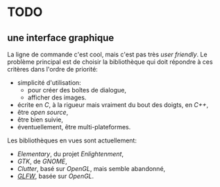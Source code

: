 # TODO

## une interface graphique

La ligne de commande c'est cool, mais c'est pas très _user friendly_. Le problème principal est de choisir la bibliothèque qui doit répondre à ces critères dans l'ordre de priorité:

- simplicité d'utilisation:
  - pour créer des boîtes de dialogue,
  - afficher des images.
- écrite en _C_, à la rigueur mais vraiment du bout des doigts, en _C++_,
- être _open source_, 
- être bien suivie,
- éventuellement, être multi-plateformes.

Les bibliothèques en vues sont actuellement:

- _Elementary_, du projet _Enlightenment_,
- _GTK_, de _GNOME_,
- _Clutter_, basé sur _OpenGL_, mais semble abandonné,
- _[GLFW](https://www.glfw.org/)_, basée sur _OpenGL_.


